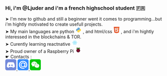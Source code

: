 ### Hi, i'm @Ljuder and i'm a french highschool student 🇫🇷<br>
 ➤ I'm new to github and still a beginner went it comes to programming...but i'm hightly motivated to create usefull projects.<br>
 ➤ My main languages are python <img src="https://raw.githubusercontent.com/edent/SuperTinyIcons/master/images/svg/python.svg" width="20px">
, and html/css <img src="https://raw.githubusercontent.com/edent/SuperTinyIcons/master/images/svg/html5.svg" width="20px"> , and i'm hightly interessed in the blockchains & TOR.<br>
 ➤ Curently learning reactnative <img src="https://github.com/edent/SuperTinyIcons/raw/master/images/svg/react.svg" width="20px"><br>
 ➤ Proud owner of a Raspberry Pi <img src="https://github.com/edent/SuperTinyIcons/raw/master/images/svg/raspberry_pi.svg" width="20px"><br>
 ☛ Contacts :<br>
    <a href="https://ljuder.github.io/discord.html"><img height="35" src="https://github.com/edent/SuperTinyIcons/raw/master/images/svg/discord.svg">
    <a href="donatienbrillet@gmail.com"><img height="35" src="https://github.com/edent/SuperTinyIcons/raw/master/images/svg/mail.svg">
    <a href="https://ljuder.github.io/wechat.html"><img height="35" src="https://github.com/edent/SuperTinyIcons/raw/master/images/svg/wechat.svg">
